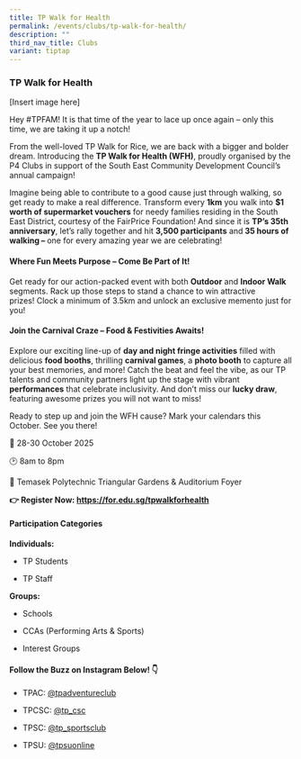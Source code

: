 ```yaml
---
title: TP Walk for Health
permalink: /events/clubs/tp-walk-for-health/
description: ""
third_nav_title: Clubs
variant: tiptap
---
```

<h3><strong>TP Walk for Health</strong></h3>
<p>[Insert image here]</p>
<p>Hey #TPFAM! It is that time of the year to lace up once again – only this
time, we are taking it up a notch!</p>
<p>From the well-loved TP Walk for Rice, we are back with a bigger and bolder
dream. Introducing the <strong>TP Walk for Health (WFH)</strong>, proudly
organised by the P4 Clubs in support of the South East Community Development
Council’s annual campaign!&nbsp;</p>
<p>Imagine being able to contribute to a good cause just through walking,
so get ready to make a real difference. Transform every <strong>1km</strong> you
walk into <strong>$1 worth of supermarket vouchers</strong> for needy families
residing in the South East District, courtesy of the FairPrice Foundation!
And since it is <strong>TP’s 35th anniversary</strong>, let’s rally together
and hit <strong>3,500 participants</strong> and<strong> 35 hours of walking – </strong>one
for every amazing year we are celebrating!&nbsp;</p>
<h4><strong>Where Fun Meets Purpose – Come Be Part of It!&nbsp;&nbsp;</strong></h4>
<p>Get ready for our action-packed event with both <strong>Outdoor</strong> and <strong>Indoor Walk</strong> segments.
Rack up those steps to stand a chance to win attractive prizes!&nbsp;Clock
a minimum of 3.5km and unlock an exclusive memento just for you!</p>
<h4><strong>Join the Carnival Craze – Food &amp; Festivities Awaits!&nbsp;&nbsp;</strong></h4>
<p>Explore our exciting line-up of <strong>day and night fringe activities</strong> filled
with delicious <strong>food booths</strong>, thrilling <strong>carnival games</strong>,
a <strong>photo booth</strong> to capture all your best memories, and more!
Catch the beat and feel the vibe, as our TP talents and community partners
light up the stage with vibrant <strong>performances</strong> that celebrate
inclusivity. And don’t miss our <strong>lucky draw</strong>, featuring awesome
prizes you will not want to miss!&nbsp;</p>
<p>Ready to step up and join the WFH cause? Mark your calendars this October.
See you there!&nbsp;</p>
<p>📅 28-30 October 2025</p>
<p>🕑 8am to 8pm</p>
<p>📍 Temasek Polytechnic Triangular Gardens &amp; Auditorium Foyer&nbsp;&nbsp;&nbsp;&nbsp;</p>
<p><strong>👉 Register Now: <a href="https://for.edu.sg/tpwalkforhealth" rel="noopener nofollow" target="_blank">https://for.edu.sg/tpwalkforhealth</a></strong>
</p>
<h4><strong>Participation Categories</strong></h4>
<p><strong>Individuals:</strong>
</p>
<ul data-tight="true" class="tight">
<li>
<p>TP Students</p>
</li>
<li>
<p>TP Staff</p>
</li>
</ul>
<p><strong>Groups:</strong>
</p>
<ul data-tight="true" class="tight">
<li>
<p>Schools</p>
</li>
<li>
<p>CCAs (Performing Arts &amp; Sports)</p>
</li>
<li>
<p>Interest Groups</p>
</li>
</ul>
<h4><strong>Follow the Buzz on Instagram Below! 👇</strong></h4>
<ul data-tight="true" class="tight">
<li>
<p>TPAC: <a href="https://www.instagram.com/tpadventureclub/?hl=en" rel="noopener noreferrer nofollow" target="_blank">@tpadventureclub</a>
</p>
</li>
<li>
<p>TPCSC: <a href="https://www.instagram.com/tp_csc/?hl=en" rel="noopener noreferrer nofollow" target="_blank">@tp_csc</a>
</p>
</li>
<li>
<p>TPSC: <a href="https://www.instagram.com/tp_sportsclub/?hl=en" rel="noopener noreferrer nofollow" target="_blank">@tp_sportsclub</a>
</p>
</li>
<li>
<p>TPSU: <a href="https://www.instagram.com/tpsuonline/?hl=en" rel="noopener noreferrer nofollow" target="_blank">@tpsuonline</a>
</p>
</li>
</ul>
<p></p>